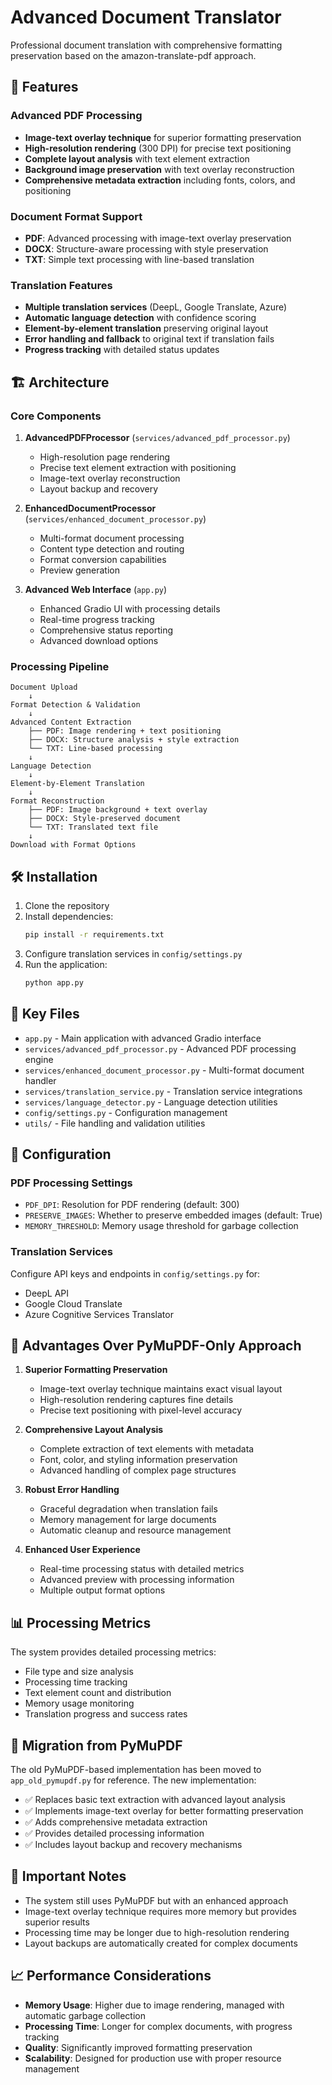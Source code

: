 # Advanced Document Translator

Professional document translation with comprehensive formatting preservation based on the amazon-translate-pdf approach.

## 🚀 Features

### Advanced PDF Processing
- **Image-text overlay technique** for superior formatting preservation
- **High-resolution rendering** (300 DPI) for precise text positioning
- **Complete layout analysis** with text element extraction
- **Background image preservation** with text overlay reconstruction
- **Comprehensive metadata extraction** including fonts, colors, and positioning

### Document Format Support
- **PDF**: Advanced processing with image-text overlay preservation
- **DOCX**: Structure-aware processing with style preservation
- **TXT**: Simple text processing with line-based translation

### Translation Features
- **Multiple translation services** (DeepL, Google Translate, Azure)
- **Automatic language detection** with confidence scoring
- **Element-by-element translation** preserving original layout
- **Error handling and fallback** to original text if translation fails
- **Progress tracking** with detailed status updates

## 🏗️ Architecture

### Core Components

1. **AdvancedPDFProcessor** (`services/advanced_pdf_processor.py`)
   - High-resolution page rendering
   - Precise text element extraction with positioning
   - Image-text overlay reconstruction
   - Layout backup and recovery

2. **EnhancedDocumentProcessor** (`services/enhanced_document_processor.py`)
   - Multi-format document processing
   - Content type detection and routing
   - Format conversion capabilities
   - Preview generation

3. **Advanced Web Interface** (`app.py`)
   - Enhanced Gradio UI with processing details
   - Real-time progress tracking
   - Comprehensive status reporting
   - Advanced download options

### Processing Pipeline

```
Document Upload
    ↓
Format Detection & Validation
    ↓
Advanced Content Extraction
    ├── PDF: Image rendering + text positioning
    ├── DOCX: Structure analysis + style extraction
    └── TXT: Line-based processing
    ↓
Language Detection
    ↓
Element-by-Element Translation
    ↓
Format Reconstruction
    ├── PDF: Image background + text overlay
    ├── DOCX: Style-preserved document
    └── TXT: Translated text file
    ↓
Download with Format Options
```

## 🛠️ Installation

1. Clone the repository
2. Install dependencies:
   ```bash
   pip install -r requirements.txt
   ```
3. Configure translation services in `config/settings.py`
4. Run the application:
   ```bash
   python app.py
   ```

## 📁 Key Files

- `app.py` - Main application with advanced Gradio interface
- `services/advanced_pdf_processor.py` - Advanced PDF processing engine
- `services/enhanced_document_processor.py` - Multi-format document handler
- `services/translation_service.py` - Translation service integrations
- `services/language_detector.py` - Language detection utilities
- `config/settings.py` - Configuration management
- `utils/` - File handling and validation utilities

## 🔧 Configuration

### PDF Processing Settings
- `PDF_DPI`: Resolution for PDF rendering (default: 300)
- `PRESERVE_IMAGES`: Whether to preserve embedded images (default: True)
- `MEMORY_THRESHOLD`: Memory usage threshold for garbage collection

### Translation Services
Configure API keys and endpoints in `config/settings.py` for:
- DeepL API
- Google Cloud Translate
- Azure Cognitive Services Translator

## 🎯 Advantages Over PyMuPDF-Only Approach

1. **Superior Formatting Preservation**
   - Image-text overlay technique maintains exact visual layout
   - High-resolution rendering captures fine details
   - Precise text positioning with pixel-level accuracy

2. **Comprehensive Layout Analysis**
   - Complete extraction of text elements with metadata
   - Font, color, and styling information preservation
   - Advanced handling of complex page structures

3. **Robust Error Handling**
   - Graceful degradation when translation fails
   - Memory management for large documents
   - Automatic cleanup and resource management

4. **Enhanced User Experience**
   - Real-time processing status with detailed metrics
   - Advanced preview with processing information
   - Multiple output format options

## 📊 Processing Metrics

The system provides detailed processing metrics:
- File type and size analysis
- Processing time tracking
- Text element count and distribution
- Memory usage monitoring
- Translation progress and success rates

## 🔄 Migration from PyMuPDF

The old PyMuPDF-based implementation has been moved to `app_old_pymupdf.py` for reference. The new implementation:

- ✅ Replaces basic text extraction with advanced layout analysis
- ✅ Implements image-text overlay for better formatting preservation
- ✅ Adds comprehensive metadata extraction
- ✅ Provides detailed processing information
- ✅ Includes layout backup and recovery mechanisms

## 🚨 Important Notes

- The system still uses PyMuPDF but with an enhanced approach
- Image-text overlay technique requires more memory but provides superior results
- Processing time may be longer due to high-resolution rendering
- Layout backups are automatically created for complex documents

## 📈 Performance Considerations

- **Memory Usage**: Higher due to image rendering, managed with automatic garbage collection
- **Processing Time**: Longer for complex documents, with progress tracking
- **Quality**: Significantly improved formatting preservation
- **Scalability**: Designed for production use with proper resource management